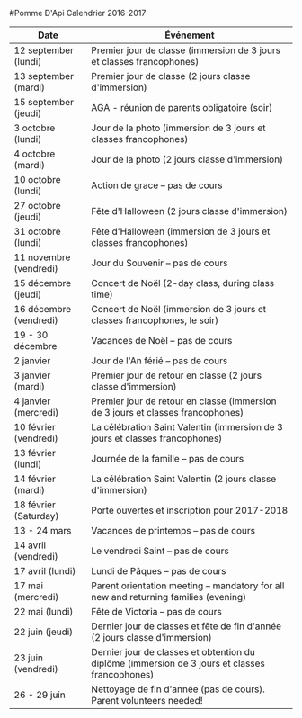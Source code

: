 #Pomme D'Api Calendrier 2016-2017

**Date** | **Événement**
------------ | -------------
12 september (lundi) | Premier jour de classe (immersion de 3 jours et classes francophones)
13 september (mardi) | Premier jour de classe (2 jours classe d'immersion)
15 september (jeudi) | AGA - réunion de parents obligatoire (soir)
3 octobre (lundi) | Jour de la photo (immersion de 3 jours et classes francophones)
4 octobre (mardi) | Jour de la photo (2 jours classe d'immersion)
10 octobre (lundi) | Action de grace – pas de cours
27 octobre (jeudi) | Fête d'Halloween (2 jours classe d'immersion)
31 octobre (lundi) | Fête d'Halloween (immersion de 3 jours et classes francophones)
11 novembre (vendredi) | Jour du Souvenir – pas de cours
15 décembre (jeudi) | Concert de Noël (2-day class, during class time)
16 décembre (vendredi) | Concert de Noël (immersion de 3 jours et classes francophones, le soir)
19 - 30 décembre | Vacances de Noël – pas de cours
2 janvier | Jour de l'An férié – pas de cours
3 janvier (mardi) | Premier jour de retour en classe (2 jours classe d'immersion)
4 janvier (mercredi) | Premier jour de retour en classe (immersion de 3 jours et classes francophones)
10 février (vendredi) | La célébration Saint Valentin (immersion de 3 jours et classes francophones)
13 février (lundi) | Journée de la famille – pas de cours
14 février (mardi) | La célébration Saint Valentin (2 jours classe d'immersion)
18 février (Saturday) | Porte ouvertes et inscription pour 2017-2018
13 - 24 mars | Vacances de printemps – pas de cours
14 avril (vendredi) | Le vendredi Saint – pas de cours
17 avril (lundi) | Lundi de Pâques – pas de cours
17 mai (mercredi) | Parent orientation meeting – mandatory for all new and returning families (evening)
22 mai (lundi) | Fête de Victoria – pas de cours
22 juin (jeudi) | Dernier jour de classes et fête de fin d'année (2 jours classe d'immersion)
23 juin (vendredi) | Dernier jour de classes et obtention du diplôme (immersion de 3 jours et classes francophones)
26 - 29 juin | Nettoyage de fin d'année (pas de cours). Parent volunteers needed!
